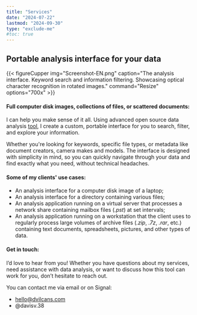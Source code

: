 ```yaml
---
title: "Services"
date: "2024-07-22"
lastmod: "2024-09-30"
type: "exclude-me"
#toc: true
---
```

## Portable analysis interface for your data

{{< figureCupper
img="Screenshot-EN.png"
caption="The analysis interface. Keyword search and information filtering. Showcasing optical character recognition in rotated images."
command="Resize"
options="700x" >}}

#### Full computer disk images, collections of files, or scattered documents:

I can help you make sense of it all. Using advanced open source data analysis [tool](https://iped.dev), I create a custom, portable interface for you to search, filter, and explore your information.

Whether you're looking for keywords, specific file types, or metadata like document creators, camera makes and models. The interface is designed with simplicity in mind, so you can quickly navigate through your data and find exactly what you need, without technical headaches.

#### Some of my clients' use cases:

* An analysis interface for a computer disk image of a laptop;
* An analysis interface for a directory containing various files;
* An analysis application running on a virtual server that processes a network share containing mailbox files (_.pst_) at set intervals;
* An analysis application running on a workstation that the client uses to regularly process large volumes of archive files (_.zip_, _.7z_, _.rar_, etc.) containing text documents, spreadsheets, pictures, and other types of data.


#### Get in touch:

I’d love to hear from you! Whether you have questions about my services, need assistance with data analysis, or want to discuss how this tool can work for you, don’t hesitate to reach out. 

You can contact me via email or on Signal:

* hello@dvilcans.com
* @davisv.38
